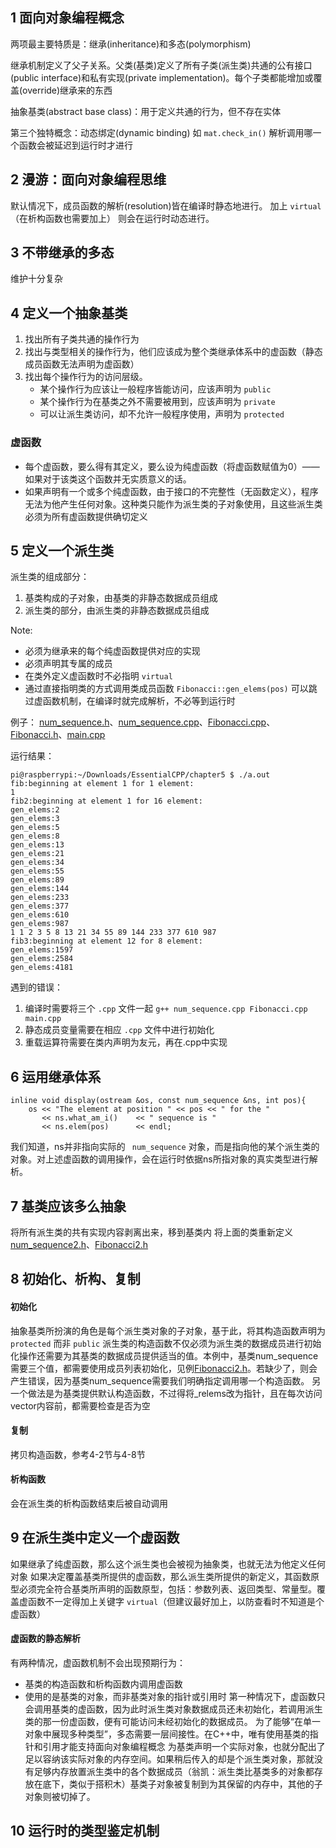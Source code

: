 ## 1 面向对象编程概念

两项最主要特质是：继承(inheritance)和多态(polymorphism)

继承机制定义了父子关系。父类(基类)定义了所有子类(派生类)共通的公有接口(public interface)和私有实现(private implementation)。每个子类都能增加或覆盖(override)继承来的东西

抽象基类(abstract base class)：用于定义共通的行为，但不存在实体

第三个独特概念：动态绑定(dynamic binding)
如 `mat.check_in()` 解析调用哪一个函数会被延迟到运行时才进行

## 2 漫游：面向对象编程思维

默认情况下，成员函数的解析(resolution)皆在编译时静态地进行。
加上 ``virtual``（在析构函数也需要加上） 则会在运行时动态进行。

## 3 不带继承的多态

维护十分复杂

## 4 定义一个抽象基类

1. 找出所有子类共通的操作行为
2. 找出与类型相关的操作行为，他们应该成为整个类继承体系中的虚函数（静态成员函数无法声明为虚函数）
3. 找出每个操作行为的访问层级。
   - 某个操作行为应该让一般程序皆能访问，应该声明为 ``public``
   - 某个操作行为在基类之外不需要被用到，应该声明为 ``private``
   - 可以让派生类访问，却不允许一般程序使用，声明为 ``protected``
  
### 虚函数
- 每个虚函数，要么得有其定义，要么设为纯虚函数（将虚函数赋值为0）——如果对于该类这个函数并无实质意义的话。
- 如果声明有一个或多个纯虚函数，由于接口的不完整性（无函数定义），程序无法为他产生任何对象。这种类只能作为派生类的子对象使用，且这些派生类必须为所有虚函数提供确切定义

## 5 定义一个派生类

派生类的组成部分：
1. 基类构成的子对象，由基类的非静态数据成员组成
2. 派生类的部分，由派生类的非静态数据成员组成

Note:
- 必须为继承来的每个纯虚函数提供对应的实现
- 必须声明其专属的成员
- 在类外定义虚函数时不必指明 ``virtual``
- 通过直接指明类的方式调用类成员函数 ``Fibonacci::gen_elems(pos)`` 可以跳过虚函数机制，在编译时就完成解析，不必等到运行时

例子：
[num_sequence.h](./num_sequence.h)、[num_sequence.cpp](num_sequence.cpp)、[Fibonacci.cpp](./Fibonacci.cpp)、[Fibonacci.h](./Fibonacci.h)、[main.cpp](./main.cpp)

运行结果：
```
pi@raspberrypi:~/Downloads/EssentialCPP/chapter5 $ ./a.out
fib:beginning at element 1 for 1 element: 
1 
fib2:beginning at element 1 for 16 element: 
gen_elems:2
gen_elems:3
gen_elems:5
gen_elems:8
gen_elems:13
gen_elems:21
gen_elems:34
gen_elems:55
gen_elems:89
gen_elems:144
gen_elems:233
gen_elems:377
gen_elems:610
gen_elems:987
1 1 2 3 5 8 13 21 34 55 89 144 233 377 610 987 
fib3:beginning at element 12 for 8 element: 
gen_elems:1597
gen_elems:2584
gen_elems:4181
```
遇到的错误：
1. 编译时需要将三个 ``.cpp`` 文件一起 ``g++ num_sequence.cpp Fibonacci.cpp main.cpp``
2. 静态成员变量需要在相应 ``.cpp`` 文件中进行初始化
3. 重载运算符需要在类内声明为友元，再在.cpp中实现

## 6 运用继承体系
```
inline void display(ostream &os, const num_sequence &ns, int pos){
	os << "The element at position " << pos << " for the "
	   << ns.what_am_i()	<< " sequence is "
	   << ns.elem(pos)		<< endl;
```
我们知道，ns并非指向实际的 `` num_sequence`` 对象，而是指向他的某个派生类的对象。对上述虚函数的调用操作，会在运行时依据ns所指对象的真实类型进行解析。

## 7 基类应该多么抽象

将所有派生类的共有实现内容剥离出来，移到基类内
将上面的类重新定义
[num_sequence2.h](num_sequence2.h)、[Fibonacci2.h](Fibonacci2.h)

## 8 初始化、析构、复制

#### 初始化
抽象基类所扮演的角色是每个派生类对象的子对象，基于此，将其构造函数声明为 ``protected`` 而非 ``public`` 
派生类的构造函数不仅必须为派生类的数据成员进行初始化操作还需要为其基类的数据成员提供适当的值。本例中，基类num_sequence需要三个值，都需要使用成员列表初始化，见例[Fibonacci2.h](Fibonacci2.h)。若缺少了，则会产生错误，因为基类num_sequence需要我们明确指定调用哪一个构造函数。
另一个做法是为基类提供默认构造函数，不过得将_relems改为指针，且在每次访问vector内容前，都需要检查是否为空

#### 复制
拷贝构造函数，参考4-2节与4-8节

#### 析构函数
会在派生类的析构函数结束后被自动调用

## 9 在派生类中定义一个虚函数

如果继承了纯虚函数，那么这个派生类也会被视为抽象类，也就无法为他定义任何对象
如果决定覆盖基类所提供的虚函数，那么派生类所提供的新定义，其函数原型必须完全符合基类所声明的函数原型，包括：参数列表、返回类型、常量型。覆盖虚函数不一定得加上关键字 ``virtual``（但建议最好加上，以防查看时不知道是个虚函数）

#### 虚函数的静态解析
有两种情况，虚函数机制不会出现预期行为：
- 基类的构造函数和析构函数内调用虚函数
- 使用的是基类的对象，而非基类对象的指针或引用时
第一种情况下，虚函数只会调用基类的虚函数，因为此时派生类对象数据成员还未初始化，若调用派生类的那一份虚函数，便有可能访问未经初始化的数据成员。
为了能够“在单一对象中展现多种类型”，多态需要一层间接性。在C++中，唯有使用基类的指针和引用才能支持面向对象编程概念
为基类声明一个实际对象，也就分配出了足以容纳该实际对象的内存空间。如果稍后传入的却是个派生类对象，那就没有足够内存放置派生类中的各个数据成员（翁凯：派生类比基类多的对象都存放在底下，类似于搭积木）基类子对象被复制到为其保留的内存中，其他的子对象则被切掉了。

## 10 运行时的类型鉴定机制

